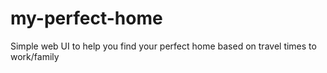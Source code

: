# my-perfect-home
Simple web UI to help you find your perfect home based on travel times to work/family
